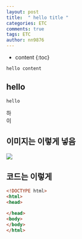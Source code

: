 ```yaml
---
layout: post   
title:  " hello title "
categories: ETC
comments: true
tags: ETC 
author: nn9876  
---
```

* content
{:toc}

```
hello content
```

## hello
`hello`

하<br>
이<br>

## 이미지는 이렇게 넣음
![](/assets\img\javascript\multi_slide.png)

## 코드는 이렇게

``` html
<!DOCTYPE html>
<html>
<head>

</head>
<body>
</body>
</html>
```
